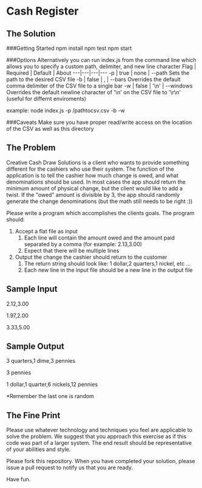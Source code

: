 Cash Register
============
The Solution
------------
###Getting Started
    npm install
    npm test
    npm start

###Options
Alternatively you can run index.js from the command line which allows you to specify a custom path, delimiter, and new line character
Flag | Required | Default | About
---|---|---|---
-p | true | none | --path Sets the path to the desired CSV file
-b | false | , | --bars Overrides the default comma delimiter of the CSV file to a single bar
-w | false | '\n' | --windows Overrides the default newline character of '\n' on the CSV file to '\r\n\' (useful for differnt enviroments)

example:
    node index.js -p /pathtocsv.csv -b -w

###Caveats
Make sure you have proper read/write access on the location of the CSV as well as this directory


The Problem
-----------
Creative Cash Draw Solutions is a client who wants to provide something different for the cashiers who use their system. The function of the application is to tell the cashier how much change is owed, and what denominations should be used. In most cases the app should return the minimum amount of physical change, but the client would like to add a twist. If the "owed" amount is divisible by 3, the app should randomly generate the change denominations (but the math still needs to be right :))

Please write a program which accomplishes the clients goals. The program should:

1. Accept a flat file as input
	1. Each line will contain the amount owed and the amount paid separated by a comma (for example: 2.13,3.00)
	2. Expect that there will be multiple lines
2. Output the change the cashier should return to the customer
	1. The return string should look like: 1 dollar,2 quarters,1 nickel, etc ...
	2. Each new line in the input file should be a new line in the output file

Sample Input
------------
2.12,3.00

1.97,2.00

3.33,5.00

Sample Output
-------------
3 quarters,1 dime,3 pennies

3 pennies

1 dollar,1 quarter,6 nickels,12 pennies

*Remember the last one is random

The Fine Print
--------------
Please use whatever technology and techniques you feel are applicable to solve the problem. We suggest that you approach this exercise as if this code was part of a larger system. The end result should be representative of your abilities and style.

Please fork this repository. When you have completed your solution, please issue a pull request to notify us that you are ready.

Have fun.
